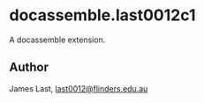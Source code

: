 # docassemble.last0012c1

A docassemble extension.

## Author

James Last, last0012@flinders.edu.au

